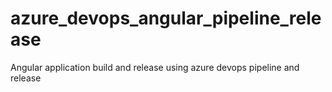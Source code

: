 # azure_devops_angular_pipeline_release
Angular application build and release using azure devops pipeline and release
